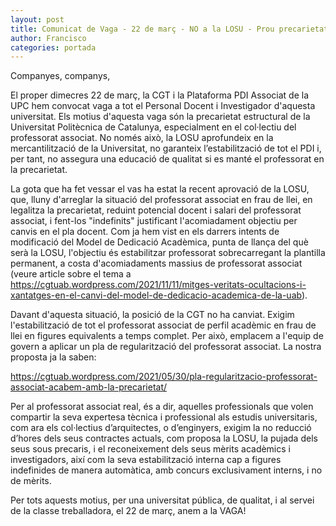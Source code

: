 ```yaml
---
layout: post
title: Comunicat de Vaga - 22 de març - NO a la LOSU - Prou precarietat a la Universitat
author: Francisco
categories: portada
---
```


Companyes, companys,

El proper dimecres 22 de març, la CGT i la Plataforma PDI Associat de la UPC hem convocat vaga a tot el Personal Docent i Investigador d'aquesta universitat. Els motius d'aquesta vaga són la precarietat estructural de la Universitat Politècnica de Catalunya, especialment en el col·lectiu del professorat associat. No només això, la LOSU aprofundeix en la mercantilització de la Universitat, no garanteix l’estabilització de tot el PDI i, per tant, no assegura una educació de qualitat si es manté el professorat en la precarietat.

La gota que ha fet vessar el vas ha estat la recent aprovació de la LOSU, que, lluny d'arreglar la situació del professorat associat en frau de llei, en legalitza la precarietat, reduint potencial docent i salari del professorat associat, i fent-los "indefinits" justificant l'acomiadament objectiu per canvis en el pla docent. Com ja hem vist en els darrers intents de modificació del Model de Dedicació Acadèmica, punta de llança del què serà la LOSU, l'objectiu és estabilitzar professorat sobrecarregant la plantilla permanent, a costa d'acomiadaments massius de professorat associat (veure article sobre el tema a <a href="https://cgtuab.wordpress.com/2021/11/11/mitges-veritats-ocultacions-i-xantatges-en-el-canvi-del-model-de-dedicacio-academica-de-la-uab">https://cgtuab.wordpress.com/2021/11/11/mitges-veritats-ocultacions-i-xantatges-en-el-canvi-del-model-de-dedicacio-academica-de-la-uab</a>).

Davant d'aquesta situació, la posició de la CGT no ha canviat. Exigim l'estabilització de tot el professorat associat de perfil acadèmic en frau de llei en figures equivalents a temps complet. Per això, emplacem a l'equip de govern a aplicar un pla de regularització del professorat associat. La nostra proposta ja la saben:

https://cgtuab.wordpress.com/2021/05/30/pla-regularitzacio-professorat-associat-acabem-amb-la-precarietat/

Per al professorat associat real, és a dir, aquelles professionals que volen compartir la seva expertesa tècnica i professional als estudis universitaris, com ara els col·lectius d’arquitectes, o d’enginyers, exigim la no reducció d’hores dels seus contractes actuals, com proposa la LOSU, la pujada dels seus sous precaris, i el reconeixement dels seus mèrits acadèmics i investigadors, així com la seva estabilització interna cap a figures indefinides de manera automàtica, amb concurs exclusivament interns, i no de mèrits.

Per tots aquests motius, per una universitat pública, de qualitat, i al servei de la classe treballadora, el 22 de març, anem a la VAGA!

